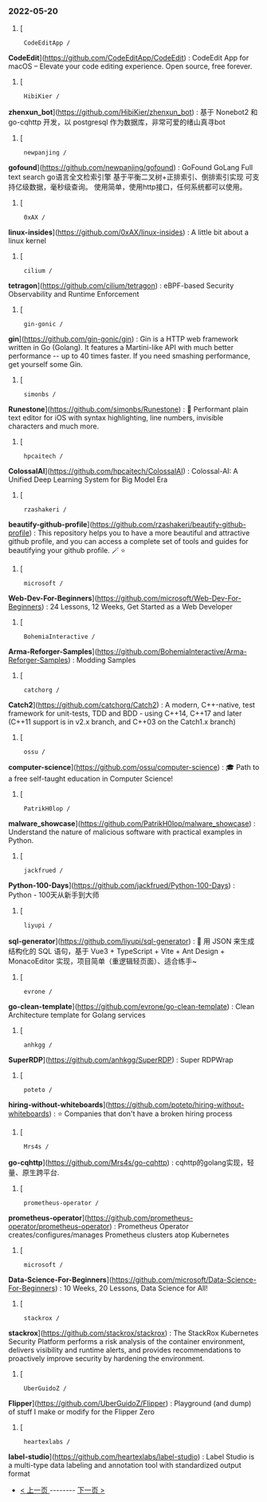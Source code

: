 ### 2022-05-20 
1. [
    

        CodeEditApp /
**CodeEdit**](https://github.com/CodeEditApp/CodeEdit) : CodeEdit App for macOS – Elevate your code editing experience. Open source, free forever.
1. [
    

        HibiKier /
**zhenxun_bot**](https://github.com/HibiKier/zhenxun_bot) : 基于 Nonebot2 和 go-cqhttp 开发，以 postgresql 作为数据库，非常可爱的绪山真寻bot
1. [
    

        newpanjing /
**gofound**](https://github.com/newpanjing/gofound) : GoFound GoLang Full text search go语言全文检索引擎 基于平衡二叉树+正排索引、倒排索引实现 可支持亿级数据，毫秒级查询。 使用简单，使用http接口，任何系统都可以使用。
1. [
    

        0xAX /
**linux-insides**](https://github.com/0xAX/linux-insides) : A little bit about a linux kernel
1. [
    

        cilium /
**tetragon**](https://github.com/cilium/tetragon) : eBPF-based Security Observability and Runtime Enforcement
1. [
    

        gin-gonic /
**gin**](https://github.com/gin-gonic/gin) : Gin is a HTTP web framework written in Go (Golang). It features a Martini-like API with much better performance -- up to 40 times faster. If you need smashing performance, get yourself some Gin.
1. [
    

        simonbs /
**Runestone**](https://github.com/simonbs/Runestone) : 📝 Performant plain text editor for iOS with syntax highlighting, line numbers, invisible characters and much more.
1. [
    

        hpcaitech /
**ColossalAI**](https://github.com/hpcaitech/ColossalAI) : Colossal-AI: A Unified Deep Learning System for Big Model Era
1. [
    

        rzashakeri /
**beautify-github-profile**](https://github.com/rzashakeri/beautify-github-profile) : This repository helps you to have a more beautiful and attractive github profile, and you can access a complete set of tools and guides for beautifying your github profile. 🪄 ⭐
1. [
    

        microsoft /
**Web-Dev-For-Beginners**](https://github.com/microsoft/Web-Dev-For-Beginners) : 24 Lessons, 12 Weeks, Get Started as a Web Developer
1. [
    

        BohemiaInteractive /
**Arma-Reforger-Samples**](https://github.com/BohemiaInteractive/Arma-Reforger-Samples) : Modding Samples
1. [
    

        catchorg /
**Catch2**](https://github.com/catchorg/Catch2) : A modern, C++-native, test framework for unit-tests, TDD and BDD - using C++14, C++17 and later (C++11 support is in v2.x branch, and C++03 on the Catch1.x branch)
1. [
    

        ossu /
**computer-science**](https://github.com/ossu/computer-science) : 🎓 Path to a free self-taught education in Computer Science!
1. [
    

        PatrikH0lop /
**malware_showcase**](https://github.com/PatrikH0lop/malware_showcase) : Understand the nature of malicious software with practical examples in Python.
1. [
    

        jackfrued /
**Python-100-Days**](https://github.com/jackfrued/Python-100-Days) : Python - 100天从新手到大师
1. [
    

        liyupi /
**sql-generator**](https://github.com/liyupi/sql-generator) : 🔨 用 JSON 来生成结构化的 SQL 语句，基于 Vue3 + TypeScript + Vite + Ant Design + MonacoEditor 实现，项目简单（重逻辑轻页面）、适合练手~
1. [
    

        evrone /
**go-clean-template**](https://github.com/evrone/go-clean-template) : Clean Architecture template for Golang services
1. [
    

        anhkgg /
**SuperRDP**](https://github.com/anhkgg/SuperRDP) : Super RDPWrap
1. [
    

        poteto /
**hiring-without-whiteboards**](https://github.com/poteto/hiring-without-whiteboards) : ⭐️ Companies that don't have a broken hiring process
1. [
    

        Mrs4s /
**go-cqhttp**](https://github.com/Mrs4s/go-cqhttp) : cqhttp的golang实现，轻量、原生跨平台.
1. [
    

        prometheus-operator /
**prometheus-operator**](https://github.com/prometheus-operator/prometheus-operator) : Prometheus Operator creates/configures/manages Prometheus clusters atop Kubernetes
1. [
    

        microsoft /
**Data-Science-For-Beginners**](https://github.com/microsoft/Data-Science-For-Beginners) : 10 Weeks, 20 Lessons, Data Science for All!
1. [
    

        stackrox /
**stackrox**](https://github.com/stackrox/stackrox) : The StackRox Kubernetes Security Platform performs a risk analysis of the container environment, delivers visibility and runtime alerts, and provides recommendations to proactively improve security by hardening the environment.
1. [
    

        UberGuidoZ /
**Flipper**](https://github.com/UberGuidoZ/Flipper) : Playground (and dump) of stuff I make or modify for the Flipper Zero
1. [
    

        heartexlabs /
**label-studio**](https://github.com/heartexlabs/label-studio) : Label Studio is a multi-type data labeling and annotation tool with standardized output format 

- [ < 上一页 ](https://github.com/able8/github-trending-daily-record/blob/master/2022-05-19.md) -------- [ 下一页 > ](https://github.com/able8/github-trending-daily-record/blob/master/2022-05-21.md)